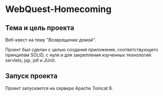 # WebQuest-Homecoming

## Тема и цель проекта

Веб-квест на тему _"Возвращение домой"_.

Проект был сделан с целью создания приложения, соответствующего принципам SOLID, с нуля и для закрепления изученных технологий: servlets, jsp, jstl и JUnit.

## Запуск проекта

Проект запускается на сервере Apache Tomcat 9.
